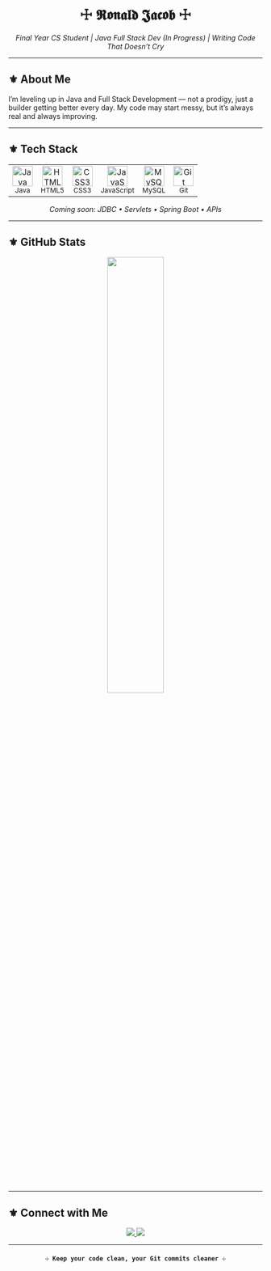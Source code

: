 <h1 align="center">☩ 𝕽𝖔𝖓𝖆𝖑𝖉 𝕵𝖆𝖈𝖔𝖇 ☩</h1>

<p align="center"><i>Final Year CS Student | Java Full Stack Dev (In Progress) | Writing Code That Doesn’t Cry</i></p>

---

## ⚜ About Me

<p align="left">
I’m leveling up in Java and Full Stack Development — not a prodigy, just a builder getting better every day. My code may start messy, but it’s always real and always improving.
</p>

---

## ⚜ Tech Stack

<table align="center">
  <tr>
    <td align="center">
      <img src="https://cdn.jsdelivr.net/gh/devicons/devicon/icons/java/java-original.svg" height="40" alt="Java"/><br><sub>Java</sub>
    </td>
    <td align="center">
      <img src="https://cdn.jsdelivr.net/gh/devicons/devicon/icons/html5/html5-original.svg" height="40" alt="HTML5"/><br><sub>HTML5</sub>
    </td>
    <td align="center">
      <img src="https://cdn.jsdelivr.net/gh/devicons/devicon/icons/css3/css3-original.svg" height="40" alt="CSS3"/><br><sub>CSS3</sub>
    </td>
    <td align="center">
      <img src="https://cdn.jsdelivr.net/gh/devicons/devicon/icons/javascript/javascript-original.svg" height="40" alt="JavaScript"/><br><sub>JavaScript</sub>
    </td>
    <td align="center">
      <img src="https://cdn.jsdelivr.net/gh/devicons/devicon/icons/mysql/mysql-original.svg" height="40" alt="MySQL"/><br><sub>MySQL</sub>
    </td>
    <td align="center">
      <img src="https://cdn.jsdelivr.net/gh/devicons/devicon/icons/git/git-original.svg" height="40" alt="Git"/><br><sub>Git</sub>
    </td>
  </tr>
</table>

<p align="center"><i>Coming soon: JDBC • Servlets • Spring Boot • APIs</i></p>

---

## ⚜ GitHub Stats

<p align="center">
  <img src="https://github-readme-stats.vercel.app/api?username=Knight-Ron&show_icons=true&theme=radical" width="47%" />
</p>

---

## ⚜ Connect with Me

<p align="center">
  <a href="https://www.linkedin.com/in/ronaldjacob" target="_blank">
    <img src="https://img.shields.io/badge/LinkedIn-0077B5?style=for-the-badge&logo=linkedin&logoColor=white" />
  </a>
  <a href="mailto:ronaldjacobofficial@gmail.com">
    <img src="https://img.shields.io/badge/Gmail-D14836?style=for-the-badge&logo=gmail&logoColor=white" />
  </a>
</p>

---

<h4 align="center"><code>☩ Keep your code clean, your Git commits cleaner ☩</code></h4>
